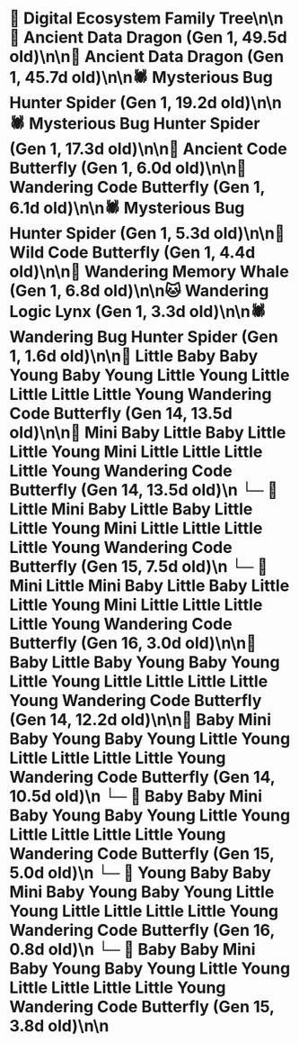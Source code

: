 # 🌳 Digital Ecosystem Family Tree\n\n🐉 Ancient Data Dragon (Gen 1, 49.5d old)\n\n🐉 Ancient Data Dragon (Gen 1, 45.7d old)\n\n🕷️ Mysterious Bug Hunter Spider (Gen 1, 19.2d old)\n\n🕷️ Mysterious Bug Hunter Spider (Gen 1, 17.3d old)\n\n🦋 Ancient Code Butterfly (Gen 1, 6.0d old)\n\n🦋 Wandering Code Butterfly (Gen 1, 6.1d old)\n\n🕷️ Mysterious Bug Hunter Spider (Gen 1, 5.3d old)\n\n🦋 Wild Code Butterfly (Gen 1, 4.4d old)\n\n🐋 Wandering Memory Whale (Gen 1, 6.8d old)\n\n🐱 Wandering Logic Lynx (Gen 1, 3.3d old)\n\n🕷️ Wandering Bug Hunter Spider (Gen 1, 1.6d old)\n\n🦋 Little Baby Baby Young Baby Young Little Young Little Little Little Little Young Wandering Code Butterfly (Gen 14, 13.5d old)\n\n🦋 Mini Baby Little Baby Little Little Young Mini Little Little Little Little Young Wandering Code Butterfly (Gen 14, 13.5d old)\n  └─ 🦋 Little Mini Baby Little Baby Little Little Young Mini Little Little Little Little Young Wandering Code Butterfly (Gen 15, 7.5d old)\n    └─ 🦋 Mini Little Mini Baby Little Baby Little Little Young Mini Little Little Little Little Young Wandering Code Butterfly (Gen 16, 3.0d old)\n\n🦋 Baby Little Baby Young Baby Young Little Young Little Little Little Little Young Wandering Code Butterfly (Gen 14, 12.2d old)\n\n🦋 Baby Mini Baby Young Baby Young Little Young Little Little Little Little Young Wandering Code Butterfly (Gen 14, 10.5d old)\n  └─ 🦋 Baby Baby Mini Baby Young Baby Young Little Young Little Little Little Little Young Wandering Code Butterfly (Gen 15, 5.0d old)\n    └─ 🦋 Young Baby Baby Mini Baby Young Baby Young Little Young Little Little Little Little Young Wandering Code Butterfly (Gen 16, 0.8d old)\n  └─ 🦋 Baby Baby Mini Baby Young Baby Young Little Young Little Little Little Little Young Wandering Code Butterfly (Gen 15, 3.8d old)\n\n